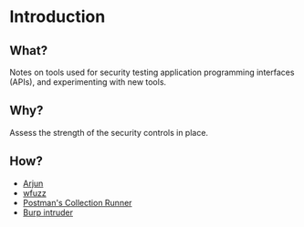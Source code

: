 # Introduction

## What?

Notes on tools used for security testing application programming interfaces (APIs), and experimenting with new tools.

## Why?

Assess the strength of the security controls in place.

## How?

* [Arjun](arjun.md)
* [wfuzz](wfuzz.md)
* [Postman's Collection Runner](postman.md)
* [Burp intruder](burp.md)



